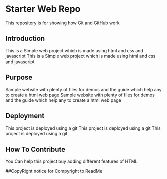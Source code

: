 # Starter Web Repo

This repository is for showing how Git and GitHub work

## Introduction
This is a Simple web project which is made using html and css and javascript This is a Simple web project which is made using html and css and javascript
## Purpose

Sample website with plenty of files for demos and the guide which help any to create a html web page
Sample website with plenty of files for demos and the guide which help any to create a html web page

## Deployment

This project is deployed using a git This project is deployed using a git This project is deployed using a git

## How To Contribute
You Can help this project buy adding different features of HTML

##CopyRight
notice for Compyright to ReadMe
